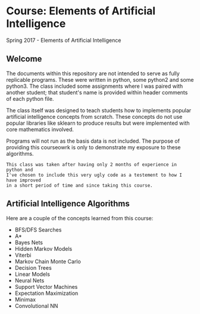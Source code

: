 # Course: Elements of Artificial Intelligence
Spring 2017 - Elements of Artificial Intelligence

## Welcome

The documents within this repository are not intended to serve as fully replicable programs. These were written in python, some python2 and some python3. The class included some assignments where I was paired with another student; that student's name is provided within header comments of each python file.

The class itself was designed to teach students how to implements popular artificial intelligence concepts from scratch. These concepts do not use popular libraries like sklearn to produce results but were implemented with core mathematics involved.

Programs will not run as the basis data is not included. The purpose of providing this courseowrk is only to demonstrate my exposure to these algorithms.

    This class was taken after having only 2 months of experience in python and 
    I've chosen to include this very ugly code as a testement to how I have improved 
    in a short period of time and since taking this course.

## Artificial Intelligence Algorithms

Here are a couple of the concepts learned from this course:
+ BFS/DFS Searches
+ A*
+ Bayes Nets
+ Hidden Markov Models
+ Viterbi
+ Markov Chain Monte Carlo
+ Decision Trees
+ Linear Models
+ Neural Nets
+ Support Vector Machines
+ Expectation Maximization
+ Minimax
+ Convolutional NN
